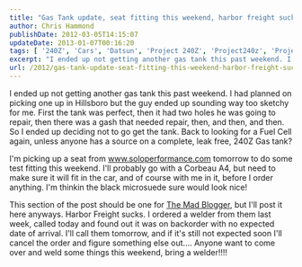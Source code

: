 ```yaml
---
title: "Gas Tank update, seat fitting this weekend, harbor freight sucks"
author: Chris Hammond
publishDate: 2012-03-05T14:15:07
updateDate: 2013-01-07T00:16:20
tags: [ '240Z', 'Cars', 'Datsun', 'Project 240Z', 'Project240z', 'Project240Zcom' ]
excerpt: "I ended up not getting another gas tank this past weekend. I had planned on picking one up in Hillsboro but the guy ended up sounding way too sketchy for me. First the tank was perfect, then it had two holes he was going to repair, then there was a gash that needed repair, then, and then, and then. So I ended up deciding not to go get the tank. Back to looking for a Fuel Cell again, unless anyone has a source on a complete, leak free, 240Z Gas tank? I'm picking up a seat from www.soloperformance.com tomorrow to do some test fitting this weekend. I'll probably go with a Corbeau A4, but need to make sure it will fit in the car, and of course with me in it, before I order anything. I'm thinkin the black microsuede sure would look nice! This section of the post should be one for The Mad Blogger, but I'll post it here anyways. Harbor Freight sucks. I ordered a welder from them last week, called today and found out it was on backorder with no expected date of arrival. I'll call them tomorrow, and if it's still not expected soon I'll cancel the order and figure something else out.... Anyone want to come over and weld some things this weekend, bring a welder!!!! ..."
url: /2012/gas-tank-update-seat-fitting-this-weekend-harbor-freight-sucks  # Use the generated URL with year
---
```

<P>I ended up not getting another gas tank this past weekend. I had planned on picking one up in Hillsboro but the guy ended up sounding way too sketchy for me. First the tank was perfect, then it had two holes he was going to repair, then there was a gash that needed repair, then, and then, and then. So I ended up deciding not to go get the tank. Back to looking for a Fuel Cell again, unless anyone has a source on a complete, leak free, 240Z Gas tank?</P> <P>I'm picking up a seat from <A href="https://www.soloperformance.com">www.soloperformance.com</A> tomorrow to do some test fitting this weekend. I'll probably go with a Corbeau A4, but need to make sure it will fit in the car, and of course with me in it, before I order anything. I'm thinkin the black microsuede sure would look nice!</P> <P>This section of the post should be one for <a href="https://themadblogger.org/">The Mad Blogger</a>, but I'll post it here anyways. Harbor Freight sucks. I ordered a welder from them last week, called today and found out it was on backorder with no expected date of arrival. I'll call them tomorrow, and if it's still not expected soon I'll cancel the order and figure something else out.... Anyone want to come over and weld some things this weekend, bring a welder!!!! </P>
